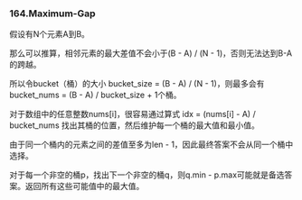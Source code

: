 ### 164.Maximum-Gap

假设有N个元素A到B。

那么可以推算，相邻元素的最大差值不会小于(B - A) / (N - 1)，否则无法达到B-A的跨越。

所以令bucket（桶）的大小 bucket_size = (B - A) / (N - 1)，则最多会有 bucket_nums = (B - A) / bucket_size + 1个桶。

对于数组中的任意整数nums[i]，很容易通过算式 idx = (nums[i] - A) / bucket_nums 找出其桶的位置，然后维护每一个桶的最大值和最小值。

由于同一个桶内的元素之间的差值至多为len - 1，因此最终答案不会从同一个桶中选择。

对于每一个非空的桶p，找出下一个非空的桶q，则q.min - p.max可能就是备选答案。返回所有这些可能值中的最大值。
